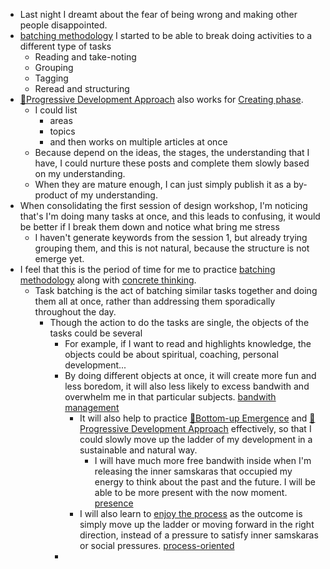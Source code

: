- Last night I dreamt about the fear of being wrong and making other people disappointed.
- [batching methodology](<batching methodology.md>) I started to be able to break doing activities to a different type of tasks
    - Reading and take-noting
    - Grouping
    - Tagging
    - Reread and structuring
- [🌱Progressive Development Approach](<🌱Progressive Development Approach.md>) also works for [Creating phase](<Creating phase.md>). 
    - I could list 
        - areas 
        - topics 
        - and then works on multiple articles at once
    - Because depend on the ideas, the stages, the understanding that I have, I could nurture these posts and complete them slowly based on my understanding.
    - When they are mature enough, I can just simply publish it as a by-product of my understanding.
- When consolidating the first session of design workshop, I'm noticing that's I'm doing many tasks at once, and this leads to confusing, it would be better if I break them down and notice what bring me stress
    - I haven't generate keywords from the session 1, but already trying grouping them, and this is not natural, because the structure is not emerge yet.
- I feel that this is the period of time for me to practice [batching methodology](<batching methodology.md>) along with [concrete thinking](<concrete thinking.md>).
    - Task batching is the act of batching similar tasks together and doing them all at once, rather than addressing them sporadically throughout the day.
        - Though the action to do the tasks are single, the objects of the tasks could be several
            - For example, if I want to read and highlights knowledge, the objects could be about spiritual, coaching, personal development...
            - By doing different objects at once, it will create more fun and less boredom, it will also less likely to excess bandwith and overwhelm me in that particular subjects. [bandwith management](<bandwith management.md>)
                - It will also help to practice [🌲Bottom-up Emergence](<🌲Bottom-up Emergence.md>) and [🌱Progressive Development Approach](<🌱Progressive Development Approach.md>) effectively, so that I could slowly move up the ladder of my development in a sustainable and natural way. 
                    - I will have much more free bandwith inside when I'm releasing the inner samskaras that occupied my energy to think about the past and the future. I will be able to be more present with the now moment. [presence](<presence.md>)
                - I will also learn to [enjoy the process](<enjoy the process.md>) as the outcome is simply move up the ladder or moving forward in the right direction, instead of a pressure to satisfy inner samskaras or social pressures. [process-oriented](<process-oriented.md>)
            - 
